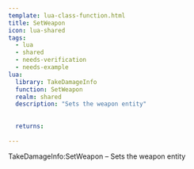 ```yaml
---
template: lua-class-function.html
title: SetWeapon
icon: lua-shared
tags:
  - lua
  - shared
  - needs-verification
  - needs-example
lua:
  library: TakeDamageInfo
  function: SetWeapon
  realm: shared
  description: "Sets the weapon entity"
  
  
  returns:
    
---
```


<div class="lua__search__keywords">
TakeDamageInfo:SetWeapon &#x2013; Sets the weapon entity
</div>
